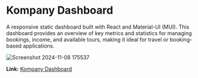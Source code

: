 # Kompany Dashboard

A responsive static dashboard built with React and Material-UI (MUI). This dashboard provides an overview of key metrics and statistics for managing bookings, income, and available tours, making it ideal for travel or booking-based applications.

![Screenshot 2024-11-08 175537](https://github.com/user-attachments/assets/23bf25ff-0540-4fa4-9ab9-2b9294875b31)


**Link:** [Kompany Dashboard](https://kompany-dashboard.netlify.app)
